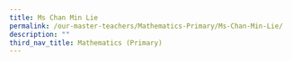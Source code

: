 ```yaml
---
title: Ms Chan Min Lie
permalink: /our-master-teachers/Mathematics-Primary/Ms-Chan-Min-Lie/
description: ""
third_nav_title: Mathematics (Primary)
---
```

